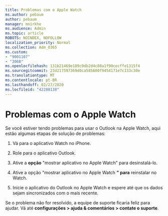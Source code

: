 ```yaml
---
title: Problemas com o Apple Watch
ms.author: pebaum
author: pebaum
manager: mnirkhe
ms.audience: Admin
ms.topic: article
ROBOTS: NOINDEX, NOFOLLOW
localization_priority: Normal
ms.collection: Adm_O365
ms.custom:
- "9001107"
- "3068"
ms.openlocfilehash: 131b21469e189c0db2d4c88a1f90cecffe1315f4
ms.sourcegitcommit: 23d217597369d0ca585600f9454171e7c133c30e
ms.translationtype: MT
ms.contentlocale: pt-BR
ms.lasthandoff: 02/27/2020
ms.locfileid: "42288138"
---
```

# <a name="trouble-with-the-apple-watch"></a>Problemas com o Apple Watch

Se você estiver tendo problemas para usar o Outlook na Apple Watch, aqui estão algumas etapas de solução de problemas: 

1. Vá para o aplicativo Watch no iPhone.

2. Role para o aplicativo Outlook.

3. Ative a **opção** "mostrar aplicativo no Apple Watch" para desinstalá-lo.

4. Ative a opção "mostrar aplicativo no Apple Watch **" para** reinstalar no Watch.

5. Inicie o aplicativo do Outlook no Apple Watch e espere até que os dados sejam sincronizados com o mais recente. 

Se o problema não for resolvido, a equipe de suporte ficaria feliz para ajudar. Vá até **configurações > ajuda & comentários > contate o suporte**. 